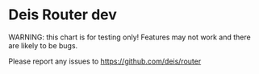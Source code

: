 # Deis Router dev

WARNING: this chart is for testing only! Features may not work and there are likely to be bugs.

Please report any issues to https://github.com/deis/router
